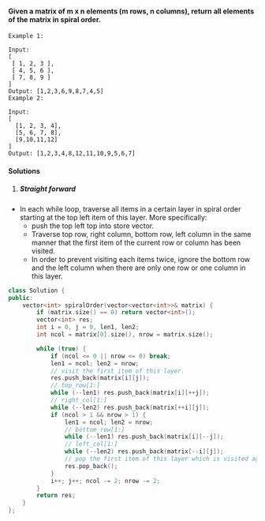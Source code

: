 #### Given a matrix of m x n elements (m rows, n columns), return all elements of the matrix in spiral order.

```
Example 1:

Input:
[
 [ 1, 2, 3 ],
 [ 4, 5, 6 ],
 [ 7, 8, 9 ]
]
Output: [1,2,3,6,9,8,7,4,5]
Example 2:

Input:
[
  [1, 2, 3, 4],
  [5, 6, 7, 8],
  [9,10,11,12]
]
Output: [1,2,3,4,8,12,11,10,9,5,6,7]
```


#### Solutions

1. ##### Straight forward

- In each while loop, traverse all items in a certain layer in spiral order starting at the top left item of this layer. More specifically:
    - push the top left top into store vector.
    - Traverse top row, right column, bottom row, left column in the same manner that the first item of the current row or column has been visited.
    - In order to prevent visiting each items twice, ignore the bottom row and the left column when there are only one row or one column in this layer.

```c++
class Solution {
public:
    vector<int> spiralOrder(vector<vector<int>>& matrix) {
        if (matrix.size() == 0) return vector<int>();
        vector<int> res;
        int i = 0, j = 0, len1, len2;
        int ncol = matrix[0].size(), nrow = matrix.size();

        while (true) {
            if (ncol <= 0 || nrow <= 0) break;
            len1 = ncol; len2 = nrow;
            // visit the first item of this layer.
            res.push_back(matrix[i][j]);
            // top_row[1:]
            while (--len1) res.push_back(matrix[i][++j]);
            // right_col[1:]
            while (--len2) res.push_back(matrix[++i][j]);
            if (ncol > 1 && nrow > 1) {
                len1 = ncol; len2 = nrow;
                // bottom_row[1:]
                while (--len1) res.push_back(matrix[i][--j]);
                // left_col[1:]
                while (--len2) res.push_back(matrix[--i][j]);
                // pop the first item of this layer which is visited again in the last time.
                res.pop_back();
            }
            i++; j++; ncol -= 2; nrow -= 2;
        }
        return res;
    }
};
```